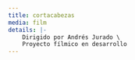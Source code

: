 ```yaml
---
title: cortacabezas
media: film
details: |-
    Dirigido por Andrés Jurado \
    Proyecto fílmico en desarrollo
---
```

